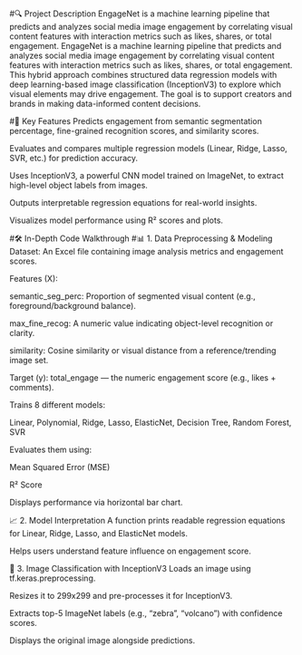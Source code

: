 #🔍 Project Description
EngageNet is a machine learning pipeline that predicts and analyzes social media image engagement by correlating visual content features with interaction metrics such as likes, shares, or total engagement.
EngageNet is a machine learning pipeline that predicts and analyzes social media image engagement by correlating visual content features with interaction metrics such as likes, shares, or total engagement. This hybrid approach combines structured data regression models with deep learning-based image classification (InceptionV3) to explore which visual elements may drive engagement. The goal is to support creators and brands in making data-informed content decisions.

#🧠 Key Features
Predicts engagement from semantic segmentation percentage, fine-grained recognition scores, and similarity scores.

Evaluates and compares multiple regression models (Linear, Ridge, Lasso, SVR, etc.) for prediction accuracy.

Uses InceptionV3, a powerful CNN model trained on ImageNet, to extract high-level object labels from images.

Outputs interpretable regression equations for real-world insights.

Visualizes model performance using R² scores and plots.

#🛠️ In-Depth Code Walkthrough
#📊 1. Data Preprocessing & Modeling
Dataset: An Excel file containing image analysis metrics and engagement scores.

Features (X):

semantic_seg_perc: Proportion of segmented visual content (e.g., foreground/background balance).

max_fine_recog: A numeric value indicating object-level recognition or clarity.

similarity: Cosine similarity or visual distance from a reference/trending image set.

Target (y): total_engage — the numeric engagement score (e.g., likes + comments).

Trains 8 different models:

Linear, Polynomial, Ridge, Lasso, ElasticNet, Decision Tree, Random Forest, SVR

Evaluates them using:

Mean Squared Error (MSE)

R² Score

Displays performance via horizontal bar chart.

📈 2. Model Interpretation
A function prints readable regression equations for Linear, Ridge, Lasso, and ElasticNet models.

Helps users understand feature influence on engagement score.

🧠 3. Image Classification with InceptionV3
Loads an image using tf.keras.preprocessing.

Resizes it to 299x299 and pre-processes it for InceptionV3.

Extracts top-5 ImageNet labels (e.g., “zebra”, “volcano”) with confidence scores.

Displays the original image alongside predictions.
